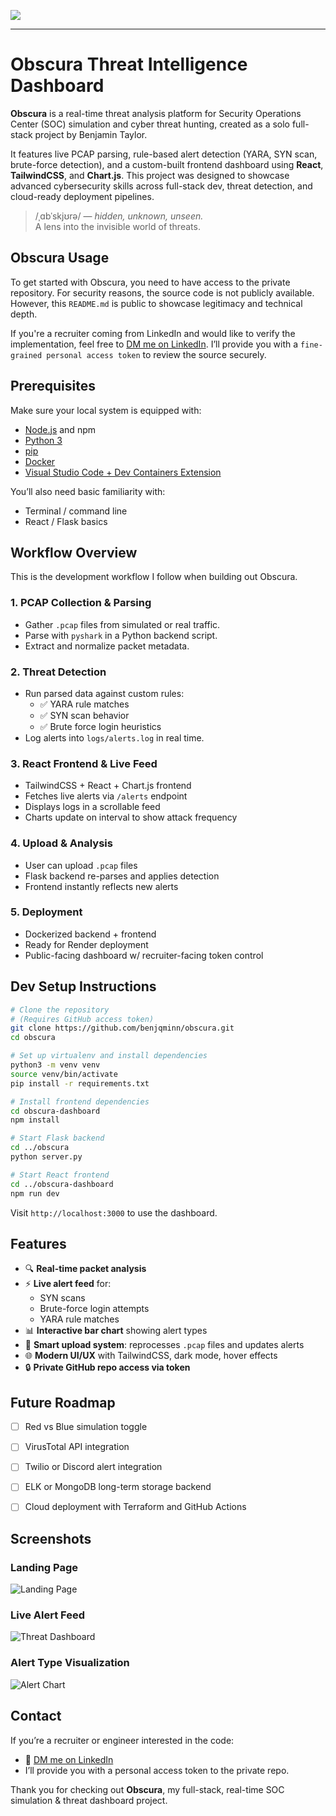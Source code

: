 <p>
  <img src="Screenshots/obscura_header.png"/>
</p>

---

# Obscura Threat Intelligence Dashboard

**Obscura** is a real-time threat analysis platform for Security Operations Center (SOC) simulation and cyber threat hunting, created as a solo full-stack project by Benjamin Taylor.

It features live PCAP parsing, rule-based alert detection (YARA, SYN scan, brute-force detection), and a custom-built frontend dashboard using **React**, **TailwindCSS**, and **Chart.js**. This project was designed to showcase advanced cybersecurity skills across full-stack dev, threat detection, and cloud-ready deployment pipelines.

> /ˌɑbˈskjʊrə/ — _hidden, unknown, unseen._  
> A lens into the invisible world of threats.

## Obscura Usage

To get started with Obscura, you need to have access to the private repository. For security reasons, the source code is not publicly available. However, this `README.md` is public to showcase legitimacy and technical depth.

If you're a recruiter coming from LinkedIn and would like to verify the implementation, feel free to [DM me on LinkedIn](https://www.linkedin.com/in/btayl106). I’ll provide you with a `fine-grained personal access token` to review the source securely.





## Prerequisites

Make sure your local system is equipped with:

- [Node.js](https://nodejs.org/) and npm
- [Python 3](https://www.python.org/downloads/)
- [pip](https://pip.pypa.io/en/stable/)
- [Docker](https://www.docker.com/)
- [Visual Studio Code + Dev Containers Extension](https://code.visualstudio.com/docs/devcontainers/containers)

You’ll also need basic familiarity with:

- Terminal / command line
- React / Flask basics





## Workflow Overview

This is the development workflow I follow when building out Obscura.

### 1. PCAP Collection & Parsing
- Gather `.pcap` files from simulated or real traffic.
- Parse with `pyshark` in a Python backend script.
- Extract and normalize packet metadata.

### 2. Threat Detection
- Run parsed data against custom rules:
  - ✅ YARA rule matches
  - ✅ SYN scan behavior
  - ✅ Brute force login heuristics
- Log alerts into `logs/alerts.log` in real time.

### 3. React Frontend & Live Feed
- TailwindCSS + React + Chart.js frontend
- Fetches live alerts via `/alerts` endpoint
- Displays logs in a scrollable feed
- Charts update on interval to show attack frequency

### 4. Upload & Analysis
- User can upload `.pcap` files
- Flask backend re-parses and applies detection
- Frontend instantly reflects new alerts

### 5. Deployment
- Dockerized backend + frontend
- Ready for Render deployment
- Public-facing dashboard w/ recruiter-facing token control





## Dev Setup Instructions

```bash
# Clone the repository
# (Requires GitHub access token)
git clone https://github.com/benjqminn/obscura.git
cd obscura

# Set up virtualenv and install dependencies
python3 -m venv venv
source venv/bin/activate
pip install -r requirements.txt

# Install frontend dependencies
cd obscura-dashboard
npm install

# Start Flask backend
cd ../obscura
python server.py

# Start React frontend
cd ../obscura-dashboard
npm run dev
```

Visit `http://localhost:3000` to use the dashboard.





## Features

- 🔍 **Real-time packet analysis**
- ⚡ **Live alert feed** for:
  - SYN scans
  - Brute-force login attempts
  - YARA rule matches
- 📊 **Interactive bar chart** showing alert types
- 🧠 **Smart upload system**: reprocesses `.pcap` files and updates alerts
- 🌐 **Modern UI/UX** with TailwindCSS, dark mode, hover effects
- 🔒 **Private GitHub repo access via token**





## Future Roadmap

- [ ] Red vs Blue simulation toggle
- [ ] VirusTotal API integration
- [ ] Twilio or Discord alert integration
- [ ] ELK or MongoDB long-term storage backend
- [ ] Cloud deployment with Terraform and GitHub Actions





## Screenshots

### Landing Page
![Landing Page](Screenshots/obscura_landing.png)

### Live Alert Feed
![Threat Dashboard](Screenshots/threat_dashboard.png)

### Alert Type Visualization
![Alert Chart](Screenshots/alert_chart.png)



## Contact

If you’re a recruiter or engineer interested in the code:
- 🔗 [DM me on LinkedIn](https://www.linkedin.com/in/btayl106)
- I’ll provide you with a personal access token to the private repo.

Thank you for checking out **Obscura**, my full-stack, real-time SOC simulation & threat dashboard project.


